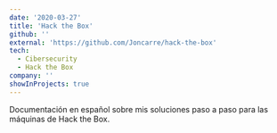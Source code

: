 ```yaml
---
date: '2020-03-27'
title: 'Hack the Box'
github: ''
external: 'https://github.com/Joncarre/hack-the-box'
tech:
  - Cibersecurity
  - Hack the Box
company: ''
showInProjects: true
---
```


Documentación en español sobre mis soluciones paso a paso para las máquinas de Hack the Box.
